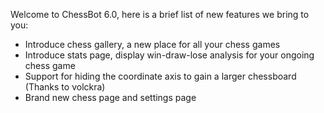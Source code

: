 Welcome to ChessBot 6.0, here is a brief list of new features we bring to you:

- Introduce chess gallery, a new place for all your chess games
- Introduce stats page, display win-draw-lose analysis for your ongoing chess game
- Support for hiding the coordinate axis to gain a larger chessboard (Thanks to volckra)
- Brand new chess page and settings page